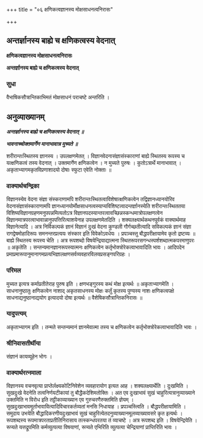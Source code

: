 +++
title = "०६ क्षणिकत्वज्ञानस्य मोक्षसाधनत्वनिरासः"

+++


## अन्तर्ज्ञानस्य बाह्ये च क्षणिकत्वस्य वेदनात्

**क्षणिकत्वज्ञानस्य मोक्षसाधनत्वनिरासः**

**अन्तर्ज्ञानस्य बाह्ये च क्षणिकत्वस्य वेदनात्**

### **सुधा**

वैभाषिकसौत्रान्तिकाभिमतं मोक्षसाधनं पराचष्टे अन्तरिति ।

## **अनुव्याख्यानम्**

***अन्तर्ज्ञानस्य बाह्ये च क्षणिकत्वस्य वेदनात् ॥***

***भावनाच्चोक्तमार्गेण मानाभावान्न मुच्यते ॥***

शरीरान्तःस्थितस्य ज्ञानस्य । उपलक्षणमेतत् । विज्ञानवेदनासंज्ञासंस्काराणां बाह्ये स्थितस्य रूपस्य च यत्क्षणिकत्वं तस्य वेदनात् । उक्तमार्गेण क्षणिकत्वेन । न मुच्यते पुरुषः । कुतोऽत्रार्थे मानाभावात् । अकृताभ्यागमकृतविप्रणाशादयो दोषाः स्फुटा एवेति नोक्ताः ॥

### **वाक्यार्थचन्द्रिका**

विज्ञानस्येव वेदना संज्ञा संस्कराणामपि शरीरान्तःस्थितत्वाविशेषात्क्षणिकत्वेन तद्विज्ञानध्यानयोरिव वेदनासंज्ञासंस्काराणामपि ज्ञानध्यानयोर्मोक्षसाधनत्वस्याप्यविशिष्टत्वादन्तर्ज्ञानस्येति शरीरान्तःस्थिततया विशिष्यविज्ञानग्रहणमनुपपन्नमित्यतोऽत्र विज्ञानपदस्यान्तरत्वावच्छिन्नस्कन्धमात्रोपलक्षणत्वेन विज्ञानमात्रपरत्वाभावान्नानुपपत्तिरित्याशयेनाह उपलक्षणमेतदिति । शक्यलक्ष्यार्थकथनपूर्वकं वाक्यार्थमाह विज्ञानेत्यादि । अत्र निर्विकल्पकं ज्ञानं विज्ञानं दुःखं वेदना कुण्डली गौर्गच्छतीत्यादि सविकल्पकं ज्ञानं संज्ञा रागद्वेषमोहादिरूपः समनन्तरप्रत्ययः संस्कार इति विवेकोऽवधेयः । प्रपञ्चस्तु बौद्धपरीक्षायामेव कृतो द्रष्टव्यः ॥ बाह्ये स्थितस्य रूपस्य चेति । अत्र रूपशब्दो विषयेन्द्रियाद्यात्मना स्थितरूपरसगन्धस्पर्शशब्दात्मकपरमाणुपरः ॥ अकृतेति । सन्तन्यमानज्ञानरूपस्यात्मनः क्षणिकत्वेन कर्तृभोक्त्रोरेकत्वाभावादिति भावः । आदिपदेन प्रमाप्रमारूपानुमानागमप्रत्यभिज्ञालक्षणसर्वव्यवहारविलयप्रसङ्गपरिग्रहः ।

### **परिमल** 

मुच्यत इत्यत्र कर्माप्रतीतेराह पुरुष इति । क्षणभङ्गुरस्य कथं मोक्ष इत्यर्थः ॥ अकृताभ्यागमेति । साधनानुष्ठातुः क्षणिकत्वेन नाशाद् अकृतसाधनस्य मोक्षः कर्तुं कृतस्य पुण्यस्य नाशः क्षणिकत्वपक्षे साधनाद्यनुष्ठानाद्ययोग इत्यादयो दोषा इत्यर्थः ॥ वैशेषिकसौत्रान्तिकनिरासः ॥

### **यादुपत्यम्**

अकृताभ्यागम इति । तन्मते सन्तन्यमानं ज्ञानमेवात्मा तस्य च क्षणिकत्वेन कर्तृभोक्त्रोरेकत्वाभावादिति भावः ।

### **श्रीनिवासतीर्थीया**

संज्ञानं कायव्यूहेन भोगः ।

### **वाक्यार्थरत्नमाला**

विज्ञानस्य वचनवृत्या प्राप्तेर्लक्ष्यकोटिनिवेशेन व्यवहारायोग इत्यत आह । शक्यलक्ष्यार्थेति । दुःखमिति । सुखदुःखे वेदनेति तत्वनिर्णयटीकायां तु बौद्धैकदेशिमतोक्तिः । अत एव दुःखाभावं सुखं चाहुरित्यत्रानुव्याख्याने उक्तमिति न विरोध इति तट्टीकाव्याख्यान एव गुरुचरणैरुक्तमिति ज्ञेयम् । सुखदुःखाभावमूर्ताभावावित्यादिविचारकर्तव्यतां मनसि निधायाह । प्रपञ्चस्त्विति । बौद्धपरीक्षायामिति । समुदाय उभयेति बौद्धादिकरणीयदुःखाभावं सुखं चाहुरित्येतदनुव्याख्यानमूलव्याख्यावसरे कृत इत्यर्थः । रूपशब्दस्य रूपमात्रपरताप्रतीतिनिरासाय तत्स्कन्धपरतया तं व्याचष्टे । अत्र रूपशब्द इति । विषयेन्द्रियेति । रूप्यते यत्तद्रूपमिति कर्मव्युत्पत्या विषयाणां, रूप्यते एभिरिति व्युत्पत्या चेन्द्रियाणां प्राप्तिरिति भावः ।

